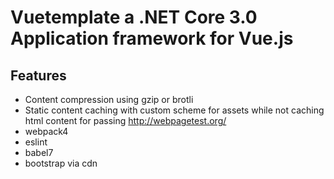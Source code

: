 # Vuetemplate a .NET Core 3.0 Application framework for Vue.js

## Features
 * Content compression using gzip or brotli 
 * Static content caching with custom scheme for assets while not caching html content for passing http://webpagetest.org/ 
 * webpack4
 * eslint
 * babel7
 * bootstrap via cdn
